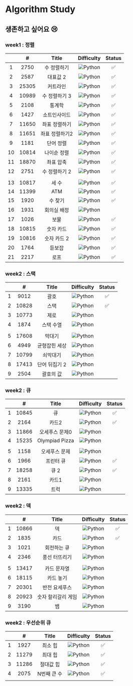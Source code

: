 # Algorithm Study

## 생존하고 싶어요 😢

### week1 : 정렬

|  |   #   |     Title     |                             Difficulty                             | Status |
|:--:| :---: | :-----------: | :----------------------------------------------------------------: | :----: |
|1|2750|  수 정렬하기  | ![Python](https://img.shields.io/badge/BRONZEII-CD7F32?style=flat) |   ✅   |
|2| 2587  |   대표값 2    | ![Python](https://img.shields.io/badge/BRONZEII-CD7F32?style=flat) |   ✅   |
|3| 25305 |   커트라인    | ![Python](https://img.shields.io/badge/BRONZEII-CD7F32?style=flat) |   ✅   |
|4| 10989 | 수 정렬하기 3 | ![Python](https://img.shields.io/badge/BRONZEI-CD7F32?style=flat)  |   ✅   |
|5|2108|통계학|![Python](https://img.shields.io/badge/SILVER%20III-A3A3A3?style=flat) |   ✅   |
|6|1427|소트인사이드|![Python](https://img.shields.io/badge/SILVER%20V-A3A3A3?style=flat) |   ✅   |
|7|11650|좌표 정렬하기|![Python](https://img.shields.io/badge/SILVER%20V-A3A3A3?style=flat) |   ✅   |
|8|11651|좌표 정렬하기2|![Python](https://img.shields.io/badge/SILVER%20V-A3A3A3?style=flat) |   ✅   |
|9|1181|단어 정렬|![Python](https://img.shields.io/badge/SILVER%20V-A3A3A3?style=flat) |   ✅   |
|10|10814|나이순 정렬|![Python](https://img.shields.io/badge/SILVER%20V-A3A3A3?style=flat) |   ✅   |
|11|18870|좌표 압축|![Python](https://img.shields.io/badge/SILVER%20II-A3A3A3?style=flat) |   ✅   |
|12|2751|수 정렬하기 2|![Python](https://img.shields.io/badge/SILVER%20V-A3A3A3?style=flat) |   ✅   |
|  |  |  |  |  |
|13|10817|세 수| ![Python](https://img.shields.io/badge/BRONZEIII-CD7F32?style=flat) |   ✅   |
|14|11399|ATM|![Python](https://img.shields.io/badge/SILVER%20IV-A3A3A3?style=flat) |   ✅   |
|15|1920|수 찾기|![Python](https://img.shields.io/badge/SILVER%20IV-A3A3A3?style=flat) |   ✅   |
|16|1931|회의실 배정|![Python](https://img.shields.io/badge/SILVER%20I-A3A3A3?style=flat)
|17|1026|보물|![Python](https://img.shields.io/badge/SILVER%20IV-A3A3A3?style=flat) |   ✅   |
|18|10815|숫자 카드|![Python](https://img.shields.io/badge/SILVER%20V-A3A3A3?style=flat) |   ✅   |
|19|10816|숫자 카드 2|![Python](https://img.shields.io/badge/SILVER%20IV-A3A3A3?style=flat) |   ✅   |
|20|1764|듣보잡|![Python](https://img.shields.io/badge/SILVER%20IV-A3A3A3?style=flat) |   ✅   |
|21|2217|로프|![Python](https://img.shields.io/badge/SILVER%20IV-A3A3A3?style=flat) |   ✅   |

### week2 : 스택

|  |   #   |     Title     |                             Difficulty                             | Status |
|:---:| :---: | :-----------: | :----------------------------------------------------------------: | :----: |
|1|9012|괄호|![Python](https://img.shields.io/badge/SILVER%20IV-A3A3A3?style=flat) |   ✅   |
|2|10828|스택|![Python](https://img.shields.io/badge/SILVER%20IV-A3A3A3?style=flat) |   ✅   |
|3|10773|제로|![Python](https://img.shields.io/badge/SILVER%20IV-A3A3A3?style=flat) |      |
|4|1874|스택 수열|![Python](https://img.shields.io/badge/SILVER%20III-A3A3A3?style=flat) |      |
|  |  |  |  |  | 
|5|17608|막대기|![Python](https://img.shields.io/badge/BRONZEII-CD7F32?style=flat) |      |
|6|4949|균형잡힌 세상|![Python](https://img.shields.io/badge/SILVER%20IV-A3A3A3?style=flat) |      |
|7|10799|쇠막대기|![Python](https://img.shields.io/badge/SILVER%20II-A3A3A3?style=flat) |      |
|8|17413|단어 뒤집기 2|![Python](https://img.shields.io/badge/SILVER%20III-A3A3A3?style=flat) |      |
|9|2504|괄호의 값|![Python](https://img.shields.io/badge/SILVER%20I-A3A3A3?style=flat) |      |

### week2 : 큐

|  |   #   |     Title     |                             Difficulty                             | Status |
|:---:| :---: | :-----------: | :----------------------------------------------------------------: | :----: |
|1|10845|큐|![Python](https://img.shields.io/badge/SILVER%20IV-A3A3A3?style=flat) |   ✅   |
|2|2164|카드2|![Python](https://img.shields.io/badge/SILVER%20IV-A3A3A3?style=flat) |   ✅   |
|3|11866|오세푸스 문제0|![Python](https://img.shields.io/badge/SILVER%20V-A3A3A3?style=flat) |      |
|4|15235|Olympiad Pizza|![Python](https://img.shields.io/badge/SILVER%20V-A3A3A3?style=flat) |      |
|  |  |  |  |  |
|5|1158|오세푸스 문제|![Python](https://img.shields.io/badge/SILVER%20IV-A3A3A3?style=flat) |      |
|6|1966|프린터 큐|![Python](https://img.shields.io/badge/SILVER%20III-A3A3A3?style=flat) |   ✅   |
|7|18258|큐 2|![Python](https://img.shields.io/badge/SILVER%20IV-A3A3A3?style=flat) |   ✅   |
|8|2161|카드1|![Python](https://img.shields.io/badge/SILVER%20V-A3A3A3?style=flat) |      |
|9|13335|트럭|![Python](https://img.shields.io/badge/SILVER%20I-A3A3A3?style=flat) |      |

### week2 : 덱

|  |   #   |     Title     |                             Difficulty                             | Status |
|:---:| :---: | :-----------: | :----------------------------------------------------------------: | :----: |
|1|10866|덱|![Python](https://img.shields.io/badge/SILVER%20IV-A3A3A3?style=flat) |   ✅   |
|2|1835|카드|![Python](https://img.shields.io/badge/SILVER%20IV-A3A3A3?style=flat) |   ✅   |
|3|1021|회전하는 큐|![Python](https://img.shields.io/badge/SILVER%20IV-A3A3A3?style=flat) |      |
|4|2346|풍선 터뜨리기|![Python](https://img.shields.io/badge/SILVER%20III-A3A3A3?style=flat) |      |
|  |  |  |  |  |
|5|13417|카드 문자열|![Python](https://img.shields.io/badge/SILVER%20III-A3A3A3?style=flat) |      |
|6|18115|카드 놓기|![Python](https://img.shields.io/badge/SILVER%20III-A3A3A3?style=flat) |      |
|7|20301|반전 요세푸스|![Python](https://img.shields.io/badge/SILVER%20III-A3A3A3?style=flat) |      |
|8|20923|숫자 할리갈리 게임|![Python](https://img.shields.io/badge/SILVER%20I-A3A3A3?style=flat) |      |
|9|3190|뱀|![Python](https://img.shields.io/badge/GOLD%20IV-D5A11E?style=flat) |      |

### week2 : 우선순위 큐

|  |   #   |     Title     |                             Difficulty                             | Status |
|:---:| :---: | :-----------: | :----------------------------------------------------------------: | :----: |
|1|1927|최소 힙|![Python](https://img.shields.io/badge/SILVER%20II-A3A3A3?style=flat) |   ✅   |
|2|11279|최대 힙|![Python](https://img.shields.io/badge/SILVER%20II-A3A3A3?style=flat) |   ✅   |
|3|11286|절대값 힙|![Python](https://img.shields.io/badge/SILVER%20I-A3A3A3?style=flat) |   ✅   |
|4|2075|N번째 큰 수|![Python](https://img.shields.io/badge/SILVER%20II-A3A3A3?style=flat) |   ✅   |
|  |  |  |  |  |

<!--
금: #D5A11E
은: #A3A3A3
동: #CD7F32
1	I
2	II	
3	III	
4	IV
5	V
-->


